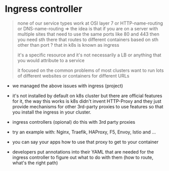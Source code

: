 # Ingress controller

> none of our service types work at OSI layer 7 or HTTP-name-routing or
> DNS-name-routing => the idea is that if you are on a server with multiple
> sites that need to use the same ports like 80 and 443 then you need sth
> there that routes to different containers based on sth other than port ?
> that in k8s is known as ingress
>
> it's a specific resource and it's not necessarily a LB or anything that
> you would attribute to a service
>
> it focused on the common problems of most clusters want to run lots of
> different websites or containers for different URLs

- we managed the above issues with ingress (project)

- it's not installed by default on k8s cluster but there are official features
for it, the way this works is k8s didn't invent HTTP-Proxy and they just provide
mechanisms for other 3rd-party proxies to use features so that you install the
ingress in your cluster.

- ingress controllers (opional) do this with 3rd party proxies

- try an example with: Nginx, Traefik, HAProxy, F5, Envoy, Istio and ...

- you can say your apps how to use that proxy to get to your container

- developers put annotations into their YAML that are needed for the ingress
controller to figure out what to do with them (how to route, what's the right path)



